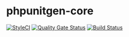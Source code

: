 # phpunitgen-core
[![StyleCI](https://github.styleci.io/repos/190246590/shield?branch=master)](https://github.styleci.io/repos/190246590)
[![Quality Gate Status](https://sonarcloud.io/api/project_badges/measure?project=paul-thebaud_phpunitgen-core&metric=alert_status)](https://sonarcloud.io/dashboard?id=paul-thebaud_phpunitgen-core)
[![Build Status](https://travis-ci.org/paul-thebaud/phpunitgen-core.svg?branch=master)](https://travis-ci.org/paul-thebaud/phpunitgen-core)